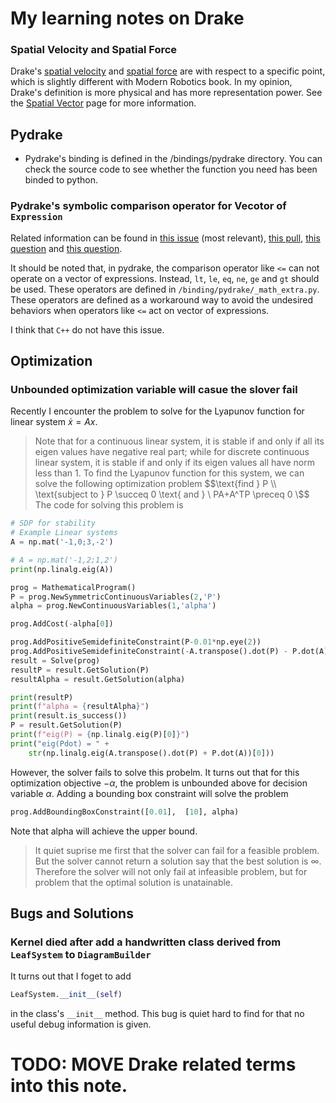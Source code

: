 # My learning notes on Drake

### Spatial Velocity and Spatial Force 
Drake's [spatial velocity](https://drake.mit.edu/doxygen_cxx/classdrake_1_1multibody_1_1_spatial_velocity.html) and [spatial force](https://drake.mit.edu/doxygen_cxx/classdrake_1_1multibody_1_1_spatial_force.html) are with respect to a specific point, which is slightly different with Modern Robotics book. In my opinion, Drake's definition is more physical and has more representation power. See the [Spatial Vector](https://drake.mit.edu/doxygen_cxx/group__multibody__spatial__vectors.html) page for more information.

## Pydrake
- Pydrake's binding is defined in the /bindings/pydrake directory. You can check the source code to see whether the function you need has been binded to python.

### Pydrake's symbolic comparison operator for Vecotor of `Expression` 
Related information can be found in [this issue](https://github.com/RobotLocomotion/drake/issues/8315) (most relevant), [this pull](https://github.com/RobotLocomotion/drake/pull/11171), [this question](https://stackoverflow.com/questions/64736910/using-le-or-ge-with-scalar-left-hand-side-creates-unsized-formula-array) and [this question](https://stackoverflow.com/questions/68615278/runtimeerror-you-should-not-call-bool-nonzero-on-formula).

It should be noted that, in pydrake, the comparison operator like `<=` can not operate on a vector of expressions. Instead, `lt`, `le`, `eq`, `ne`, `ge` and `gt` should be used. These operators are defined in `/binding/pydrake/_math_extra.py`. These operators are defined as a workaround way to avoid the undesired behaviors when operators like `<=` act on vector of expressions.

I think that `C++` do not have this issue. 

## Optimization
### Unbounded optimization variable will casue the slover fail
Recently I encounter the problem to solve for the Lyapunov function for linear system $\dot{x}=Ax$. 
>Note that for a continuous linear system, it is stable if and only if all its eigen values have negative real part; while for discrete continuous linear system, it is stable if and only if its eigen values all have norm less than 1.
To find the Lyapunov function for this system, we can solve the following optimization problem
$$\text{find } P \\  \text{subject to } P \succeq 0 \text{ and } \ PA+A^TP \preceq 0 \$$
The code for solving this problem is 
```python
# SDP for stability
# Example Linear systems
A = np.mat('-1,0;3,-2')

# A = np.mat('-1,2;1,2')
print(np.linalg.eig(A))

prog = MathematicalProgram()
P = prog.NewSymmetricContinuousVariables(2,'P')
alpha = prog.NewContinuousVariables(1,'alpha')

prog.AddCost(-alpha[0])

prog.AddPositiveSemidefiniteConstraint(P-0.01*np.eye(2))
prog.AddPositiveSemidefiniteConstraint(-A.transpose().dot(P) - P.dot(A) - alpha[0]*np.eye(2))
result = Solve(prog)
resultP = result.GetSolution(P)
resultAlpha = result.GetSolution(alpha)

print(resultP)
print(f"alpha = {resultAlpha}")
print(result.is_success())
P = result.GetSolution(P)
print(f"eig(P) = {np.linalg.eig(P)[0]}")
print("eig(Pdot) = " +
    str(np.linalg.eig(A.transpose().dot(P) + P.dot(A))[0]))
```
However, the solver fails to solve this probelm. It turns out that for this optimization objective $-\alpha$, the problem is unbounded above for decision variable $\alpha$. Adding a bounding box constraint will solve the problem
```python
prog.AddBoundingBoxConstraint([0.01],  [10], alpha)
```
Note that alpha will achieve the upper bound.

> It quiet suprise me first that the solver can fail for a feasible problem. But the solver cannot return a solution say that the best solution is $\infty$. Therefore the solver will not only fail at infeasible problem, but for problem that the optimal solution is unatainable.


## Bugs and Solutions
### Kernel died after add a handwritten class derived from `LeafSystem` to `DiagramBuilder`
It turns out that I foget to add 
```python
LeafSystem.__init__(self)
```
in the class's `__init__` method. This bug is quiet hard to find for that no useful debug information is given.


# TODO: MOVE Drake related terms into this note.